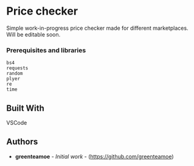 # Price checker

Simple work-in-progress price checker made for different marketplaces. Will be editable soon.

### Prerequisites and libraries

```
bs4
requests
random
plyer
re
time
```

## Built With

VSCode

## Authors

* **greenteamoe** - *Initial work* - (https://github.com/greenteamoe)
